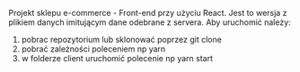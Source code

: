 Projekt sklepu e-commerce - Front-end przy użyciu React. Jest to wersja z plikiem danych imitującym dane odebrane z servera.
Aby uruchomić należy:
1) pobrac repozytorium lub sklonować poprzez git clone
2) pobrać zależności poleceniem np yarn
3) w folderze client uruchomić polecenie np yarn start
